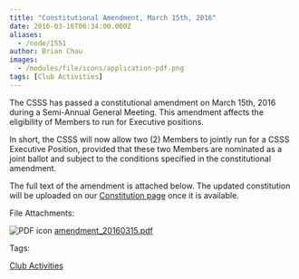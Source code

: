 ```yaml
---
title: "Constitutional Amendment, March 15th, 2016"
date: 2016-03-16T06:34:00.000Z
aliases:
  - /node/1551
author: Brian Chau
images:
  - /modules/file/icons/application-pdf.png
tags: [Club Activities]
---
```


The CSSS has passed a constitutional amendment on March 15th, 2016 during a Semi-Annual General Meeting. This amendment affects the eligibility of Members to run for Executive positions.  
  
In short, the CSSS will now allow two (2) Members to jointly run for a CSSS Executive Position, provided that these two Members are nominated as a joint ballot and subject to the conditions specified in the constitutional amendment.  
  
The full text of the amendment is attached below. The updated constitution will be uploaded on our [Constitution page](/club/about/constitution) once it is available.

File Attachments: 

 ![PDF icon](/modules/file/icons/application-pdf.png "application/pdf") [amendment\_20160315.pdf](https://ubccsss.org/files/amendment_20160315.pdf)

Tags: 

[Club Activities](/club)

